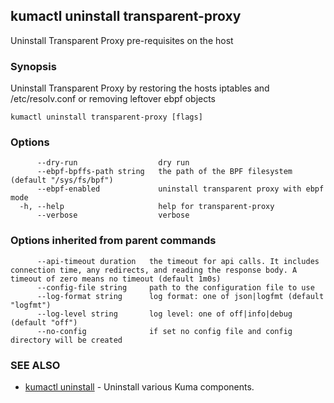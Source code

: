 ## kumactl uninstall transparent-proxy

Uninstall Transparent Proxy pre-requisites on the host

### Synopsis

Uninstall Transparent Proxy by restoring the hosts iptables and /etc/resolv.conf or removing leftover ebpf objects

```
kumactl uninstall transparent-proxy [flags]
```

### Options

```
      --dry-run                  dry run
      --ebpf-bpffs-path string   the path of the BPF filesystem (default "/sys/fs/bpf")
      --ebpf-enabled             uninstall transparent proxy with ebpf mode
  -h, --help                     help for transparent-proxy
      --verbose                  verbose
```

### Options inherited from parent commands

```
      --api-timeout duration   the timeout for api calls. It includes connection time, any redirects, and reading the response body. A timeout of zero means no timeout (default 1m0s)
      --config-file string     path to the configuration file to use
      --log-format string      log format: one of json|logfmt (default "logfmt")
      --log-level string       log level: one of off|info|debug (default "off")
      --no-config              if set no config file and config directory will be created
```

### SEE ALSO

* [kumactl uninstall](kumactl_uninstall.md)	 - Uninstall various Kuma components.


